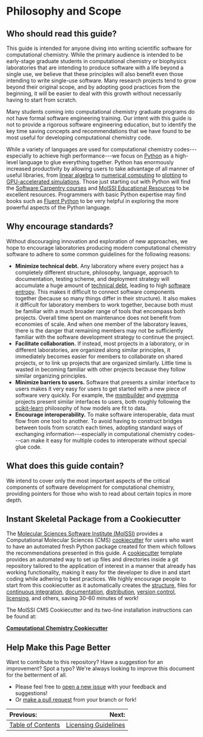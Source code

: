 # Philosophy and Scope

## Who should read this guide?

This guide is intended for anyone diving into writing scientific software for computational chemistry.
While the primary audience is intended to be early-stage graduate students in computational chemistry or biophysics
laboratories that are intending to produce software with a life beyond a single use, we believe that these principles
will also benefit even those intending to write single-use software.
Many research projects tend to grow beyond their original scope, and by adopting good practices from the beginning,
it will be easier to deal with this growth without necessarily having to start from scratch.

Many students coming into computational chemistry graduate programs do not have formal software engineering training.
Our intent with this guide is not to provide a rigorous software engineering education, but to identify the key
time saving concepts and recommendations that we have found to be most useful for developing computational chemistry
code.

While a variety of languages are used for computational chemistry
codes---especially to achieve high performance---we focus on [Python](https://www.python.org/) as a high-level language
to glue everything together.
Python has enormously increased productivity by allowing users to take advantage of all manner of useful libraries,
from [linear algebra](http://www.numpy.org/) to [numerical computing](http://scipy.org/) to
[plotting](http://seaborn.pydata.org/) to [GPU-accelerated simulations](http://openmm.org).
Those just starting out with Python will find the
[Software Carpentry courses](http://swcarpentry.github.io/python-novice-inflammation/) and [MolSSI Educational Resources](https://molssi-education.github.io/resources.html) to be excellent resources.
Programmers with basic Python expertise may find books such as [Fluent Python](https://www.amazon.com/Fluent-Python-Concise-Effective-Programming/dp/1491946008) to be very helpful in exploring the more powerful aspects of the Python language.

## Why encourage standards?

Without discouraging innovation and exploration of new approaches, we hope to encourage laboratories producing modern
computational chemistry software to adhere to some common guidelines for the following reasons:

* __Minimize technical debt.__ Any laboratory where every project has a completely different structure, philosophy,
    language, approach to documentation, testing scheme, and deployment strategy will accumulate a huge amount of
    [technical debt](https://en.wikipedia.org/wiki/Technical_debt), leading to high
    [software entropy](https://en.wikipedia.org/wiki/Software_entropy). This makes it difficult to connect software
    components together (because so many things differ in their structure). It also makes it difficult for laboratory
    members to work together, because both must be familiar with a much broader range of tools that encompass both
    projects. Overall time spent on maintenance does not benefit from economies of scale. And when one member of the
    laboratory leaves, there is the danger that remaining members may not be sufficiently familiar with the software
    development strategy to continue the project.
* __Facilitate collaboration.__ If instead, most projects in a laboratory, or in different laboratories, are organized
    along similar principles, it immediately becomes easier for members to collaborate on shared projects, or to link up
    projects that are organized similarly. Little time is wasted in becoming familiar with other projects because they
    follow similar organizing principles.
* __Minimize barriers to users.__ Software that presents a similar interface to users makes it very easy for users to
    get started with a new piece of software very quickly. For example, the [msmbuilder](http://msmbuilder.org/) and
    [pyemma](http://pyemma.org) projects present similar interfaces to users, both roughly following the
    [scikit-learn](http://scikit-learn.org/) philosophy of how models are fit to data.
* __Encourage interoperability.__ To make software interoperable, data must flow from one tool to another. To avoid
    having to construct bridges between tools from scratch each times, adopting standard ways of exchanging
    information---especially in computational chemistry codes---can make it easy for multiple codes to interoperate
    without special glue code.

## What does this guide contain?

We intend to cover only the most important aspects of the critical components of software development for computational
chemistry, providing pointers for those who wish to read about certain topics in more depth.

## Instant Skeletal Package from a Cookiecutter

The [Molecular Sciences Software Institute (MolSSI)](http://molssi.org) provides a Computational Molecular Sciences (CMS) [cookiecutter](https://github.com/MolSSI/cookiecutter-cms)
for users who want to have an automated fresh Python package created for them which follows the recommendations
presented in this guide.
A [cookiecutter](http://cookiecutter.readthedocs.io) template provides an automated way to set up files and directories inside a git repository tailored to the application of interest in a manner that already has working functionality, making it easy for the developer to dive in and start coding while adhering to best practices.
We highly encourage people to start from this cookiecutter as it automatically creates
the [structure], files for [continuous integration], [documentation], [distribution], [version control],
[licensing], and others, saving 30-60 minutes of work!

The MolSSI CMS Cookiecutter and its two-line installation instructions can be found at:

**[Computational Chemistry Cookiecutter](https://github.com/MolSSI/cookiecutter-cms)**

## Help Make this Page Better

Want to contribute to this repository? Have a suggestion for an improvement?
Spot a typo? We're always looking to improve this document for the betterment of all.

* Please feel free to [open a new issue](https://github.com/choderalab/software-development/issues/new) with your feedback and suggestions!
* Or [make a pull request](https://github.com/choderalab/software-development/compare) from your branch or fork!

|__Previous:__|__Next:__|
|:---|---:|
|[Table of Contents](https://github.com/choderalab/software-development/blob/master/README.md)|[Licensing Guidelines](https://github.com/choderalab/software-development/blob/master/LICENSING_GUIDELINES.md)|


[structure]: https://github.com/choderalab/software-development/blob/master/STRUCTURING_YOUR_PROJECT.md
[continuous integration]: https://github.com/choderalab/software-development/blob/master/CONTINUOUS_INTEGRATION.md
[documentation]: https://github.com/choderalab/software-development/blob/master/DOCUMENTATION.md
[distribution]: https://github.com/choderalab/software-development/blob/master/PACKAGING_AND_DEPLOYMENT.md
[version control]: https://github.com/choderalab/software-development/blob/master/VERSION_CONTROL.md
[licensing]: https://github.com/choderalab/software-development/blob/master/LICENSING_GUIDELINES.md
